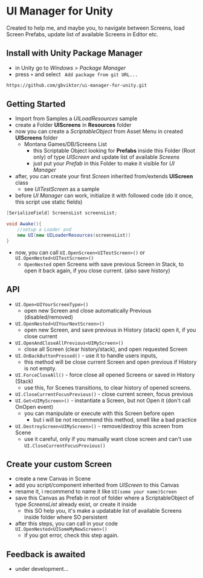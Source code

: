 # UI Manager for Unity

Created to help me, and maybe you, to navigate between Screens, load Screen Prefabs, update list of available Screens in Editor etc.

## Install with Unity Package Manager
- in Unity go to *Windows > Package Manager*
- press ` + ` and select ` Add package from git URL...`
```cmd
https://github.com/gbviktor/ui-manager-for-unity.git
```

## Getting Started
- Import from Samples a *UILoadResources* sample
- create a Folder **UIScreens** in **Resources** folder
- now you can create a *ScriptableObject* from Asset Menu in created **UIScreens** folder
	- Montana Games/DB/Screens List
		- this Scriptable Object looking for **Prefabs** inside this Folder (Root only) of type *UIScreen* and update list of available *Screens*
		- just put your *Prefab* in this Folder to make it visible for *UI Manager*
- after, you can create your first *Screen* inherited from/extends **UIScreen** class
	- see *UITestScreen* as a sample
- before *UI Manager* can work, initialize it with followed code (do it once, this script use static fields)
```csharp  //pickup a ScriptableObject of type ScreensList 
[SerializeField] ScreensList screensList;

void Awake(){
	//setup a Loader and
	new UI(new UILoaderResources(screensList))
}
```
- now, you can call `UI.OpenScreen<UITestScreen>()` or `UI.OpenNested<UITestScreen>()`
	- `OpenNested` open Screens with save previous Screen in Stack, to open it back again, if you close current. (also save history)


## API
- `UI.Open<UIYourScreenType>()`
	- open new Screen and close automatically Previous (disabled/removed)
- `UI.OpenNested<UIYourNextScreen>()` 
	- open new Screen, and save previous in History (stack) open it, if you close current
- `UI.OpenAndCloseAllPrevious<UIMyScreen>()` 
	- close all Screen (clear history/stack), and open requested Screen
- `UI.OnBackButtonPressed()` - use it to handle users inputs, 
	- this method will be close current Screen and open previous if History is not empty.
- `UI.ForceCloseAll()` - force close all opened Screens or saved in History (Stack)
	- use this, for Scenes transitions, to clear history of opened screens.
- `UI.CloseCurrentFocusPrevious()` - close current screen, focus previous
- `UI.Get<UIMyScreen>()` - instantiate a Screen, but not Open it (don't call OnOpen event)
	- you can manipulate or execute with this Screen before open
		- but i will be not recommend this method, smell like a bad practice
- `UI.DestroyScreen<UIMyScreen>()` - remove/destroy this screen from Scene
	- use it careful, only if you manually want close screen and can't use `UI.CloseCurrentFocusPrevious()`

## Create your custom Screen
- create a new Canvas in Scene
- add you script/component inherited from *UIScreen* to this Canvas
- rename it, i recommend to name it like `UI(some your name)Screen`
- save this Canvas as Prefab in root of folder where a ScriptableObject of type *ScreensList* already exist, or create it inside
	- this SO help you, it's make a updatable list of available Screens inside folder where SO persistent
- after this steps, you can call in your code `UI.OpenNested<UISomeMyNewScreen>()`
	- if you got error, check this step again.

## Feedback is awaited
- under development...